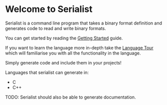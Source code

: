 # Welcome to Serialist

Serialist is a command line program that takes a binary format definition and generates code to read and write binary formats.

You can get started by reading the [Getting Started](learn/getting_started.md) guide.

If you want to learn the language more in-depth take the [Language Tour](learn/language_tour.md) which will familiarise you with all the functionality in the language.

Simply generate code and include them in your projects!

Languages that serialist can generate in:

- C
- C++

TODO: Serialist should also be able to generate documentation.